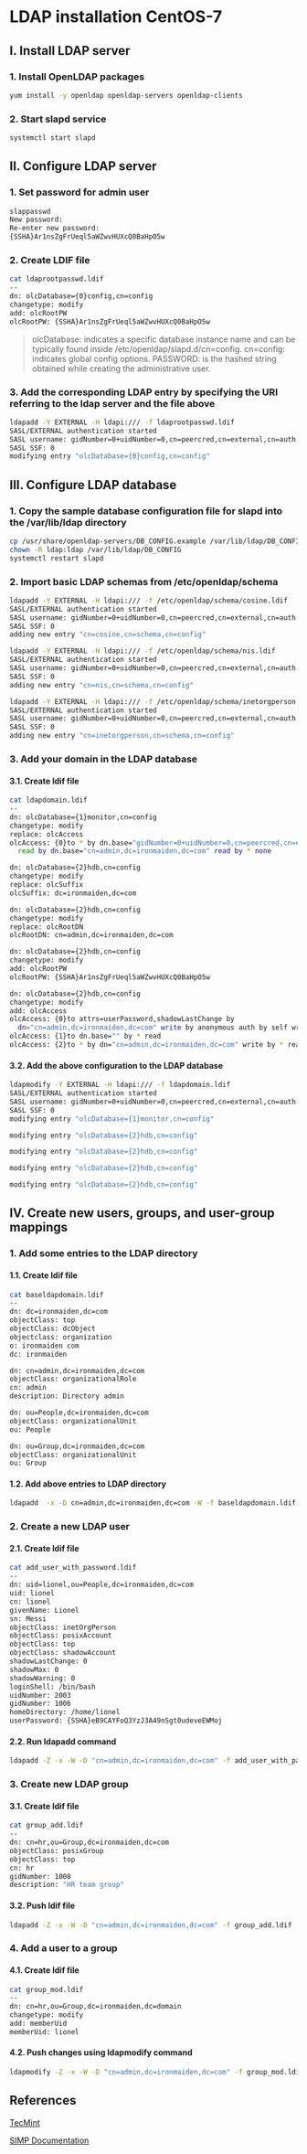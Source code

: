 # LDAP installation CentOS-7

## I. Install LDAP server

### 1. Install OpenLDAP packages
```bash
yum install -y openldap openldap-servers openldap-clients
```

### 2. Start slapd service
```bash
systemctl start slapd
```

## II. Configure LDAP server

### 1. Set password for admin user
```bash
slappasswd
New password:
Re-enter new password:
{SSHA}Ar1nsZgFrUeql5aWZwvHUXcQ0BaHpO5w
```

### 2. Create LDIF file
```bash
cat ldaprootpasswd.ldif
--
dn: olcDatabase={0}config,cn=config
changetype: modify
add: olcRootPW
olcRootPW: {SSHA}Ar1nsZgFrUeql5aWZwvHUXcQ0BaHpO5w
```
> olcDatabase: indicates a specific database instance name and can be typically found inside /etc/openldap/slapd.d/cn=config.
cn=config: indicates global config options.
PASSWORD: is the hashed string obtained while creating the administrative user.

### 3. Add the corresponding LDAP entry by specifying the URI referring to the ldap server and the file above
```bash
ldapadd -Y EXTERNAL -H ldapi:/// -f ldaprootpasswd.ldif
SASL/EXTERNAL authentication started
SASL username: gidNumber=0+uidNumber=0,cn=peercred,cn=external,cn=auth
SASL SSF: 0
modifying entry "olcDatabase={0}config,cn=config"
```

## III. Configure LDAP database

### 1. Copy the sample database configuration file for slapd into the /var/lib/ldap directory
```bash
cp /usr/share/openldap-servers/DB_CONFIG.example /var/lib/ldap/DB_CONFIG
chown -R ldap:ldap /var/lib/ldap/DB_CONFIG
systemctl restart slapd
```

### 2. Import basic LDAP schemas from /etc/openldap/schema
```bash
ldapadd -Y EXTERNAL -H ldapi:/// -f /etc/openldap/schema/cosine.ldif
SASL/EXTERNAL authentication started
SASL username: gidNumber=0+uidNumber=0,cn=peercred,cn=external,cn=auth
SASL SSF: 0
adding new entry "cn=cosine,cn=schema,cn=config"

ldapadd -Y EXTERNAL -H ldapi:/// -f /etc/openldap/schema/nis.ldif
SASL/EXTERNAL authentication started
SASL username: gidNumber=0+uidNumber=0,cn=peercred,cn=external,cn=auth
SASL SSF: 0
adding new entry "cn=nis,cn=schema,cn=config"

ldapadd -Y EXTERNAL -H ldapi:/// -f /etc/openldap/schema/inetorgperson.ldif
SASL/EXTERNAL authentication started
SASL username: gidNumber=0+uidNumber=0,cn=peercred,cn=external,cn=auth
SASL SSF: 0
adding new entry "cn=inetorgperson,cn=schema,cn=config"
```

### 3. Add your domain in the LDAP database
#### 3.1. Create ldif file
```bash
cat ldapdomain.ldif
--
dn: olcDatabase={1}monitor,cn=config
changetype: modify
replace: olcAccess
olcAccess: {0}to * by dn.base="gidNumber=0+uidNumber=0,cn=peercred,cn=external,cn=auth"
  read by dn.base="cn=admin,dc=ironmaiden,dc=com" read by * none

dn: olcDatabase={2}hdb,cn=config
changetype: modify
replace: olcSuffix
olcSuffix: dc=ironmaiden,dc=com

dn: olcDatabase={2}hdb,cn=config
changetype: modify
replace: olcRootDN
olcRootDN: cn=admin,dc=ironmaiden,dc=com

dn: olcDatabase={2}hdb,cn=config
changetype: modify
add: olcRootPW
olcRootPW: {SSHA}Ar1nsZgFrUeql5aWZwvHUXcQ0BaHpO5w

dn: olcDatabase={2}hdb,cn=config
changetype: modify
add: olcAccess
olcAccess: {0}to attrs=userPassword,shadowLastChange by
  dn="cn=admin,dc=ironmaiden,dc=com" write by anonymous auth by self write by * none
olcAccess: {1}to dn.base="" by * read
olcAccess: {2}to * by dn="cn=admin,dc=ironmaiden,dc=com" write by * read
```
#### 3.2. Add the above configuration to the LDAP database
```bash
ldapmodify -Y EXTERNAL -H ldapi:/// -f ldapdomain.ldif
SASL/EXTERNAL authentication started
SASL username: gidNumber=0+uidNumber=0,cn=peercred,cn=external,cn=auth
SASL SSF: 0
modifying entry "olcDatabase={1}monitor,cn=config"

modifying entry "olcDatabase={2}hdb,cn=config"

modifying entry "olcDatabase={2}hdb,cn=config"

modifying entry "olcDatabase={2}hdb,cn=config"

modifying entry "olcDatabase={2}hdb,cn=config"

```

## IV. Create new users, groups, and user-group mappings

### 1. Add some entries to the LDAP directory
#### 1.1. Create ldif file
```bash
cat baseldapdomain.ldif
--
dn: dc=ironmaiden,dc=com
objectClass: top
objectClass: dcObject
objectclass: organization
o: ironmaiden com
dc: ironmaiden

dn: cn=admin,dc=ironmaiden,dc=com
objectClass: organizationalRole
cn: admin
description: Directory admin

dn: ou=People,dc=ironmaiden,dc=com
objectClass: organizationalUnit
ou: People

dn: ou=Group,dc=ironmaiden,dc=com
objectClass: organizationalUnit
ou: Group
```
#### 1.2. Add above entries to LDAP directory
```bash
ldapadd  -x -D cn=admin,dc=ironmaiden,dc=com -W -f baseldapdomain.ldif
```

### 2. Create a new LDAP user
#### 2.1. Create ldif file
```bash
cat add_user_with_password.ldif
--
dn: uid=lionel,ou=People,dc=ironmaiden,dc=com
uid: lionel
cn: lionel
givenName: Lionel
sn: Messi
objectClass: inetOrgPerson
objectClass: posixAccount
objectClass: top
objectClass: shadowAccount
shadowLastChange: 0
shadowMax: 0
shadowWarning: 0
loginShell: /bin/bash
uidNumber: 2003
gidNumber: 1006
homeDirectory: /home/lionel
userPassword: {SSHA}eB9CAYFoQ3YzJ3A49nSgt0udeveEWMoj
```
#### 2.2. Run ldapadd command
```bash
ldapadd -Z -x -W -D "cn=admin,dc=ironmaiden,dc=com" -f add_user_with_passwd.ldif
```

### 3. Create new LDAP group
#### 3.1. Create ldif file
```bash
cat group_add.ldif
--
dn: cn=hr,ou=Group,dc=ironmaiden,dc=com
objectClass: posixGroup
objectClass: top
cn: hr
gidNumber: 1008
description: "HR team group"
```
#### 3.2. Push ldif file
```bash
ldapadd -Z -x -W -D "cn=admin,dc=ironmaiden,dc=com" -f group_add.ldif
```

### 4. Add a user to a group
#### 4.1. Create ldif file
```bash
cat group_mod.ldif
--
dn: cn=hr,ou=Group,dc=ironmaiden,dc=domain
changetype: modify
add: memberUid
memberUid: lionel
```
#### 4.2. Push changes using ldapmodify command
```bash
ldapmodify -Z -x -W -D "cn=admin,dc=ironmaiden,dc=com" -f group_mod.ldif
```

## References
[TecMint](https://www.tecmint.com/install-openldap-server-for-centralized-authentication "How To Install OpenLDAP Server for Centralized Authentication")

[SIMP Documentation](https://simp.readthedocs.io/en/master/user_guide/User_Management.html "User Management")
